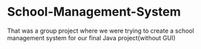 # School-Management-System
That was a group project where we were trying to create a school management system for our final Java project(without GUI)
